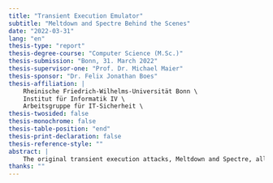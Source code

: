 ```yaml
---
title: "Transient Execution Emulator"
subtitle: "Meltdown and Spectre Behind the Scenes"
date: "2022-03-31"
lang: "en"
thesis-type: "report"
thesis-degree-course: "Computer Science (M.Sc.)"
thesis-submission: "Bonn, 31. March 2022"
thesis-supervisor-one: "Prof. Dr. Michael Maier"
thesis-sponsor: "Dr. Felix Jonathan Boes"
thesis-affiliation: |
    Rheinische Friedrich-Wilhelms-Universität Bonn \
    Institut für Informatik IV \
    Arbeitsgruppe für IT-Sicherheit \
thesis-twosided: false
thesis-monochrome: false
thesis-table-position: "end"
thesis-print-declaration: false
thesis-reference-style: ""
abstract: |
    The original transient execution attacks, Meltdown and Spectre, allow attackers to read arbitrary memory addresses and temporarily alter the program flow of victim processes. Since their publication, numerous patches have been implemented in hardware or software. This makes it difficult to experiment with the original variants of the attacks for educational purposes. Additionally, physical CPUs provide almost no mechanisms for introspection. We design and implement a vulnerable CPU emulator that can be attacked using select variants of Meltdown and Spectre, and provides insight into the inner workings of the CPU during such attacks. Further, the emulator includes optional mitigations for either attack and allows its users to implement their own using microprograms. We demonstrate its functionality, supply example programs and are confident our emulator can help users better understand the relevant attacks.
thanks: ""
---
```

